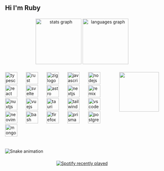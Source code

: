<h2 align="left">Hi I'm Ruby</h2>

###

<div align="center">
  <img src="https://github-readme-stats.vercel.app/api?username=iCynosis&hide_title=false&hide_rank=false&show_icons=true&include_all_commits=true&count_private=true&disable_animations=false&theme=dracula&locale=en&hide_border=false" height="150" alt="stats graph"  />
  <img src="https://github-readme-stats.vercel.app/api/top-langs?username=iCynosis&locale=en&hide_title=false&layout=compact&card_width=320&langs_count=5&theme=dracula&hide_border=false" height="150" alt="languages graph"  />
</div>

###

<img align="right" height="130" src="https://avatars.githubusercontent.com/u/78354242?v=4"  />

###

<div align="left">
  <img src="https://cdn.simpleicons.org/typescript/3178C6" height="40" alt="typescript logo"  />
  <img width="20" />
  <img src="https://cdn.simpleicons.org/rust/000000" height="40" alt="rust logo"  />
  <img width="20" />
  <img src="https://cdn.simpleicons.org/zig/F7A41D" height="40" alt="zig logo"  />
  <img width="20" />
  <img src="https://cdn.simpleicons.org/javascript/F7DF1E" height="40" alt="javascript logo"  />
  <img width="20" />
  <img src="https://cdn.simpleicons.org/nodedotjs/339933" height="40" alt="nodejs logo"  />
  <img width="20" />
  <img src="https://cdn.simpleicons.org/react/61DAFB" height="40" alt="react logo"  />
  <img width="20" />
  <img src="https://cdn.simpleicons.org/svelte/FF3E00" height="40" alt="svelte logo"  />
  <img width="20" />
  <img src="https://cdn.simpleicons.org/astro/FF5D01" height="40" alt="astro logo"  />
  <img width="20" />
  <img src="https://cdn.jsdelivr.net/gh/devicons/devicon/icons/nextjs/nextjs-original.svg" height="40" alt="nextjs logo"  />
  <img width="20" />
  <img src="https://cdn.simpleicons.org/remix/000000" height="40" alt="remix logo"  />
  <img width="20" />
  <img src="https://cdn.simpleicons.org/nuxtdotjs/00DC82" height="40" alt="nuxtjs logo"  />
  <img width="20" />
  <img src="https://cdn.simpleicons.org/vuedotjs/4FC08D" height="40" alt="vuejs logo"  />
  <img width="20" />
  <img src="https://cdn.simpleicons.org/tauri/FFC131" height="40" alt="tauri logo"  />
  <img width="20" />
  <img src="https://cdn.simpleicons.org/tailwindcss/06B6D4" height="40" alt="tailwindcss logo"  />
  <img width="20" />
  <img src="https://cdn.simpleicons.org/visualstudiocode/007ACC" height="40" alt="vscode logo"  />
  <img width="20" />
  <img src="https://cdn.simpleicons.org/neovim/57A143" height="40" alt="neovim logo"  />
  <img width="20" />
  <img src="https://cdn.simpleicons.org/gnubash/4EAA25" height="40" alt="bash logo"  />
  <img width="20" />
  <img src="https://cdn.simpleicons.org/firefox/FF7139" height="40" alt="firefox logo"  />
  <img width="20" />
  <img src="https://cdn.simpleicons.org/prisma/2D3748" height="40" alt="prisma logo"  />
  <img width="20" />
  <img src="https://cdn.simpleicons.org/postgresql/4169E1" height="40" alt="postgresql logo"  />
  <img width="20" />
  <img src="https://cdn.simpleicons.org/mongodb/47A248" height="40" alt="mongodb logo"  />
</div>

###

<br clear="both">

<img src="https://raw.githubusercontent.com/iCynosis/iCynosis/output/snake.svg" alt="Snake animation" />

###

<div align="center">
  <a href="https://open.spotify.com/user/5t5hhvmbf43vois9z6bxgx0y5">
    <img src="https://spotify-recently-played-readme.vercel.app/api?count=5&unique=true&user=5t5hhvmbf43vois9z6bxgx0y5" alt="Spotify recently played"  />
  </a>
</div>

###
